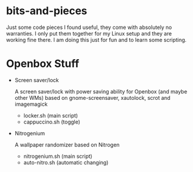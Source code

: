 # bits-and-pieces
Just some code pieces I found useful, they come with absolutely no warranties. I only put them together for my Linux setup and they are working fine there. I am doing this just for fun and to learn some scripting.

# Openbox Stuff

* Screen saver/lock
  
  A screen saver/lock with power saving ability for Openbox (and maybe other WMs) based on gnome-screensaver, xautolock, scrot and imagemagick
  * locker.sh (main script)
  * cappuccino.sh (toggle)

* Nitrogenium
  
  A wallpaper randomizer based on  Nitrogen
  * nitrogenium.sh (main script)
  * auto-nitro.sh (automatic changing)

